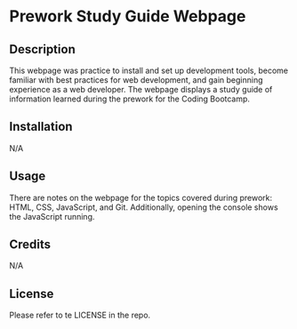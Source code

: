 # Prework Study Guide Webpage

## Description
This webpage was practice to install and set up development tools, become familiar with best practices for web development, and gain beginning experience as a web developer.
The webpage displays a study guide of information learned during the prework for the Coding Bootcamp.

## Installation

N/A

## Usage

There are notes on the webpage for the topics covered during prework: HTML, CSS, JavaScript, and Git. Additionally, opening the console shows the JavaScript running. 

## Credits

N/A

## License

Please refer to te LICENSE in the repo.
